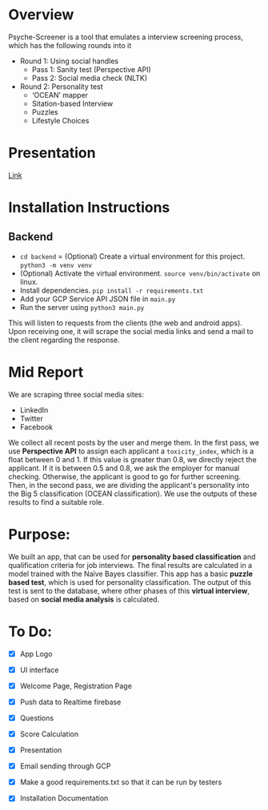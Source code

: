# Overview

Psyche-Screener is a tool that emulates a interview screening process, which has the following rounds into it

- Round 1: Using social handles
    - Pass 1: Sanity test (Perspective API)
    - Pass 2: Social media check (NLTK)
- Round 2: Personality test
    - ‘OCEAN’ mapper
    - Sitation-based Interview
    - Puzzles
    - Lifestyle Choices
 
# Presentation

[Link](https://www.canva.com/design/DAFymxQKgcs/4a007JTePaNkvv6ApfhyLQ/edit?utm_content=DAFymxQKgcs&utm_campaign=designshare&utm_medium=link2&utm_source=sharebutton)

# Installation Instructions

## Backend

- `cd backend`
= (Optional) Create a virtual environment for this project. `python3 -m venv venv`
- (Optional) Activate the virtual environment. `source venv/bin/activate` on linux.
- Install dependencies. `pip install -r requirements.txt`
- Add your GCP Service API JSON file in `main.py`
- Run the server using `python3 main.py`

This will listen to requests from the clients (the web and android apps). Upon
receiving one, it will scrape the social media links and send a mail to the
client regarding the response.


# Mid Report

We are scraping three social media sites:
- LinkedIn
- Twitter
- Facebook

We collect all recent posts by the user and merge them. In the first pass, we
use **Perspective API** to assign each applicant a `toxicity_index`, which is
a float between 0 and 1. If this value is greater than 0.8, we directly reject
the applicant. If it is between 0.5 and 0.8, we ask the employer for manual
checking. Otherwise, the applicant is good to go for further screening. Then,
in the second pass, we are dividing the applicant's personality into the Big 5
classification (OCEAN classification). We use the outputs of these results to
find a suitable role.

# Purpose:

We built an app, that can be used for **personality based classification** and qualification criteria for job interviews. The final results are 
calculated in a model trained with the Naïve Bayes classifier.
This app has a basic **puzzle based test**, which is used for personality classification. The output of this test is sent to the database, where 
other phases of this **virtual interview**, based on **social media analysis** is calculated.

# To Do:
- [x] App Logo
- [x] UI interface
- [x] Welcome Page, Registration Page
- [x] Push data to Realtime firebase
- [x] Questions
- [x] Score Calculation
- [x] Presentation
- [x] Email sending through GCP
- [x] Make a good requirements.txt so that it can be run by testers
- [x] Installation Documentation


